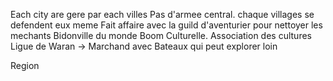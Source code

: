Each city are gere par each villes
Pas d'armee central. chaque villages se defendent eux meme
Fait affaire avec la guild d'aventurier pour nettoyer les mechants
Bidonville du monde
Boom Culturelle. Association des cultures
Ligue de Waran -> Marchand avec Bateaux qui peut explorer loin

Region
